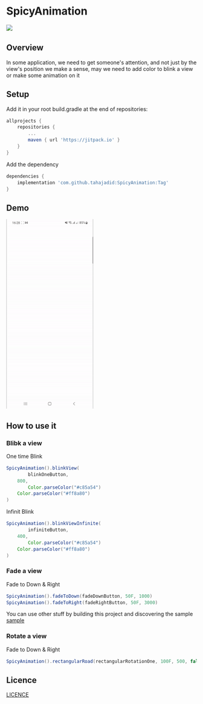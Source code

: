 # SpicyAnimation
[![](https://jitpack.io/v/tahajadid/SpicyAnimation.svg)](https://jitpack.io/#tahajadid/SpicyAnimation)

## Overview
In some application, we need to get someone's attention, and not just by the view's position we make a sense, may we need to add color to blink a view or make some animation on it


## Setup
Add it in your root build.gradle at the end of repositories:

```groovy
allprojects {
	repositories {
		...
		maven { url 'https://jitpack.io' }
	}
}
```

Add the dependency

```groovy
dependencies {
	implementation 'com.github.tahajadid:SpicyAnimation:Tag'
}
```

## Demo

<img src="/demo.gif" width="230" height="500"/>

## How to use it

### Blibk a view

One time Blink
```groovy
SpicyAnimation().blinkView(
        blinkOneButton,
	800,
        Color.parseColor("#c85a54")
	Color.parseColor("#ff8a80")
)
```

Infinit Blink
```groovy
SpicyAnimation().blinkViewInfinite(
        infiniteButton,
	400,
        Color.parseColor("#c85a54")
	Color.parseColor("#ff8a80")
)
```

### Fade a view

Fade to Down & Right
```groovy
SpicyAnimation().fadeToDown(fadeDownButton, 50F, 1000)
SpicyAnimation().fadeToRight(fadeRightButton, 50F, 3000)
```

You can use other stuff by building this project and discovering the sample
[sample](https://github.com/tahajadid/SpicyAnimation/tree/develop/app)

### Rotate a view

Fade to Down & Right
```groovy
SpicyAnimation().rectangularRoad(rectangularRotationOne, 100F, 500, false) // true if you want a fade in animation start/end
```


## Licence

[LICENCE](https://github.com/tahajadid/SpicyAnimation/blob/develop/LICENSE)
